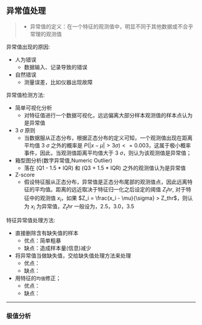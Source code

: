 
## 异常值处理

> * 异常值的定义：在一个特征的观测值中，明显不同于其他数据或不合乎常理的观测值

异常值出现的原因:

* 人为错误
    - 数据输入、记录导致的错误
* 自然错误
    - 测量误差，比如仪器出现故障


异常值检测方法:

* 简单可视化分析
    - 对特征值进行一个数据可视化，远远偏离大部分样本观测值的样本点认为是异常值
* 3 $\sigma$ 原则
    - 当数据服从正态分布，根据正态分布的定义可知，一个观测值出现在距离平均值 3 $\sigma$ 之外的概率是 $P(|x-\mu| > 3\sigma)<=0.003$，这属于极小概率事件，因此，当观测值距离平均值大于 3 $\sigma$，则认为该观测值是异常值；
* 箱型图分析(数字异常值,Numeric Outlier)
    - 落在 (Q1 - 1.5 * IQR) 和 (Q3 + 1.5 * IQR) 之外的观测值认为是异常值
* Z-score
    - 假设特征服从正态分布，异常值是正态分布尾部的观测值点，因此远离特征的平均值。距离的远近取决于特征归一化之后设定的阈值 $Z_thr$, 对于特征中的观测值 $x_i$，如果 $Z_i = \frac{x_i - \mu}{\sigma} > Z_thr$，则认为 $x_i$ 为异常值，$Z_thr$ 一般设为，2.5，3.0，3.5


特征异常值处理方法:

* 直接删除含有缺失值的样本
    - 优点：简单粗暴
    - 缺点：造成样本量(信息)减少
* 将异常值当做缺失值，交给缺失值处理方法来处理
    - 优点：
    - 缺点：
* 用特征的`均值`修正；
    - 优点：
    - 缺点：



--- 


### 极值分析







